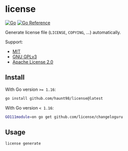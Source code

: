 # license

[![Go](https://github.com/haunt98/license/workflows/Go/badge.svg?branch=main)](https://github.com/haunt98/license/actions)
[![Go Reference](https://pkg.go.dev/badge/github.com/haunt98/license.svg)](https://pkg.go.dev/github.com/haunt98/license)

Generate license file (`LICENSE`, `COPYING`, ...) automatically.

Support:

- [MIT](https://choosealicense.com/licenses/mit/)
- [GNU GPLv3](https://choosealicense.com/licenses/gpl-3.0/)
- [Apache License 2.0](https://choosealicense.com/licenses/apache-2.0/)

## Install

With Go version `>= 1.16`:

```sh
go install github.com/haunt98/license@latest
```

With Go version `< 1.16`:

```sh
GO111module=on go get github.com/license/changeloguru
```

## Usage

```sh
license generate
```
